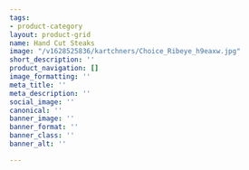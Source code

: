 ```yaml
---
tags:
- product-category
layout: product-grid
name: Hand Cut Steaks
image: "/v1628525836/kartchners/Choice_Ribeye_h9eaxw.jpg"
short_description: ''
product_navigation: []
image_formatting: ''
meta_title: ''
meta_description: ''
social_image: ''
canonical: ''
banner_image: ''
banner_format: ''
banner_class: ''
banner_alt: ''

---
```

